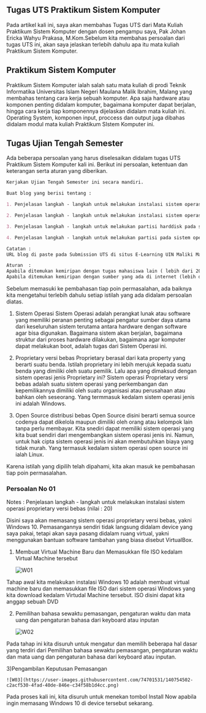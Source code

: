 ## Tugas UTS Praktikum Sistem Komputer

Pada artikel kali ini, saya akan membahas Tugas UTS dari Mata Kuliah Praktikum Sistem Komputer dengan dosen pengampu saya, Pak Johan Ericka Wahyu Prakasa, M.Kom.Sebelum kita membahas persoalan dari tugas UTS ini, akan saya jelaskan terlebih dahulu apa itu mata kuliah Praktikum Sistem Komputer.

## Praktikum Sistem Komputer

Praktikum Sistem Komputer ialah salah satu mata kuliah di prodi Teknik Informatika Universitas Islam Negeri Maulana Malik Ibrahim, Malang yang membahas tentang cara kerja sebuah komputer. Apa saja hardware atau komponen penting didalam komputer, bagaimana komputer dapat berjalan, hingga cara kerja tiap komponennya dijelaskan didalam mata kuliah ini. Operating System, komponen input, proccess dan output juga dibahas didalam modul mata kuliah Praktikum SIstem Komputer ini.

## Tugas Ujian Tengah Semester

Ada beberapa persoalan yang harus diselesaikan didalam tugas UTS Praktikum Sistem Komputer kali ini. Berikut ini persoalan, ketentuan dan keterangan serta aturan yang diberikan.

```markdown
Kerjakan Ujian Tengah Semester ini secara mandiri.

Buat blog yang berisi tentang :

1. Penjelasan langkah - langkah untuk melakukan instalasi sistem operasi proprietary versi bebas (nilai : 20)

2. Penjelasan langkah - langkah untuk melakukan instalasi sistem operasi open source distribusi bebas (nilai : 20)

3. Penjelasan langkah - langkah untuk melakukan partisi harddisk pada sistem operasi proprietary (nilai : 30)

4. Penjelasan langkah - langkah untuk melakukan partisi pada sistem operasi open source (nilai : 30)

Catatan :
URL blog di paste pada Submission UTS di situs E-Learning UIN Maliki Malang.

Aturan  :
Apabila ditemukan kemiripan dengan tugas mahasiswa lain ( lebih dari 20% ) maka nilai akan di bagi rata
Apabila ditemukan kemiripan dengan sumber yang ada di internet (lebih dari 20% ) maka nilai akan dikurangi 50%
```

Sebelum memasuki ke pembahasan tiap poin permasalahan, ada baiknya kita mengetahui terlebih dahulu setiap istilah yang ada didalam persoalan diatas.

1. Sistem Operasi
Sistem Operasi adalah perangkat lunak atau software yang memiliki peranan penting sebagai pengatur sumber daya utama dari keseluruhan sistem terutama antara hardware dengan software agar bisa digunakan. Bagaimana sistem akan berjalan, bagaimana struktur dari proses hardware dilakukan, bagaimana agar komputer dapat melakukan boot, adalah tugas dari Sistem Operasi ini.

2. Proprietary versi bebas
Proprietary berasal dari kata property yang berarti suatu benda. Istilah proprietary ini lebih merujuk kepada suatu benda yang dimiliki oleh suatu pemilik.  Lalu apa yang dimaksud dengan sistem operasi jenis Proprietary ini? Sistem operasi Proprietary  versi bebas adalah suatu sistem operasi yang perkembangan dan kepemilikannya dimiliki oleh suatu organisasi atau perusahaan atau bahkan oleh seseorang. Yang termmasuk kedalam sistem operasi jenis ini adalah Windows.

2. Open Source distribusi bebas
Open Source disini berarti semua source codenya dapat dikelola maupun dimiliki oleh orang atau kelompok lain tanpa perlu membayar. Kita snediri dapat memiliki sistem operasi yang kita buat sendiri dari mengembangkan sistem operasi jenis ini. Namun, untuk hak cipta sistem operasi jenis ini akan membutuhkan biaya yang tidak murah. Yang termasuk kedalam sistem operasi open source ini ialah Linux.

Karena istilah yang dipilih telah dipahami, kita akan masuk ke pembahasan tiap poin permasalahan.

### Persoalan No 01

Notes : Penjelasan langkah - langkah untuk melakukan instalasi sistem operasi proprietary versi bebas (nilai : 20)

Disini saya akan memasang sistem operasi proprietary versi bebas, yakni Windows 10. Pemasangannya sendiri tidak langsung didalam device yang saya pakai, tetapi akan saya pasang didalam ruang virtual, yakni menggunakan bantuan software tambahan yang biasa disebut VirtualBox.

1) Membuat Virtual Machine Baru dan Memasukkan file ISO kedalam Virtual Machine tersebut

    ![W01](https://user-images.githubusercontent.com/74701531/140753169-13dc3d90-dc39-4c25-87fd-cfb481f8c75f.png)

Tahap awal kita melakukan instalasi Windows 10 adalah membuat virtual machine baru dan memasukkan file ISO dari sistem operasi Windows yang kita download kedalam Virtudal Machine tersebut. ISO disini dapat kita anggap sebuah DVD

2) Pemilihan bahasa sewaktu pemasangan, pengaturan waktu dan mata uang dan pengaturan bahasa dari keyboard atau inputan

    ![W02](https://user-images.githubusercontent.com/74701531/140753803-d40f3c69-6574-4541-ab91-e879ef4c6e43.png)

Pada tahap ini kita disuruh untuk mengatur dan memilih beberapa hal dasar yang terdiri dari Pemilihan bahasa sewaktu pemasangan, pengaturan waktu dan mata uang dan pengaturan bahasa dari keyboard atau inputan.

3)Pengambilan Keputusan Pemasangan

    ![W03](https://user-images.githubusercontent.com/74701531/140754502-c2acf530-4fad-40de-846e-c34f58b1d4cc.png)
    
Pada proses kali ini, kita disuruh untuk menekan tombol Install Now apabila ingin memasang Windows 10 di device tersebut sekarang.
